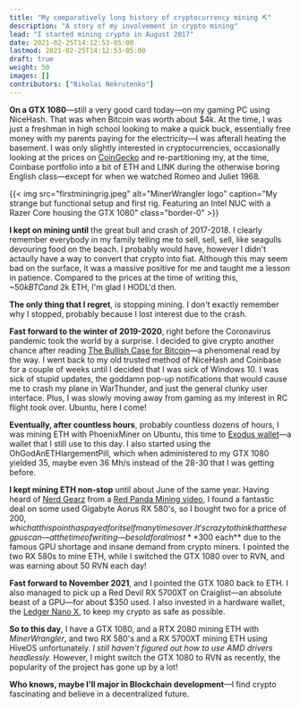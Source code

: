 ```yaml
---
title: "My comparatively long history of cryptocurrency mining ⛏"
description: "A story of my involvement in crypto mining"
lead: "I started mining crypto in August 2017"
date: 2021-02-25T14:12:53-05:00
lastmod: 2021-02-25T14:12:53-05:00
draft: true
weight: 50
images: []
contributors: ["Nikolai Nekrutenko"]
---
```


**On a GTX 1080**—still a very good card today—on my gaming PC using NiceHash. That was when Bitcoin was worth about $4k. At the time, I was just a freshman in high school looking to make a quick buck, essentially free money with my parents paying for the electricity—I was afterall heating the basement. I was only slightly interested in cryptocurrencies, occasionally looking at the prices on [CoinGecko](https://www.coingecko.com/en) and re-partitioning my, at the time, Coinbase portfolio into a bit of ETH and LINK during the otherwise boring English class—except for when we watched Romeo and Juliet 1968.

{{< img src="firstminingrig.jpeg" alt="MinerWrangler logo" caption="My strange but functional setup and first rig. Featuring an Intel NUC with a Razer Core housing the GTX 1080" class="border-0" >}}

**I kept on mining until** the great bull and crash of 2017-2018. I clearly remember everybody in my family telling me to sell, sell, sell, like seagulls devouring food on the beach. I probably would have, however I didn't actaully have a way to convert that crypto into fiat. Although this may seem bad on the surface, it was a massive positive for me and taught me a lesson in patience. Compared to the prices at the time of writing this, ~$50k BTC and ~$2k ETH, I'm glad I HODL'd then.

**The only thing that I regret**, is stopping mining. I don't exactly remember why I stopped, probably because I lost interest due to the crash.

**Fast forward to the winter of 2019-2020**, right before the Coronavirus pandemic took the world by a surprise. I decided to give crypto another chance after reading [The Bullish Case for Bitcoin](https://vijayboyapati.medium.com/the-bullish-case-for-bitcoin-6ecc8bdecc1)—a phenomenal read by the way. I went back to my old trusted method of NiceHash and Coinbase for a couple of weeks until I decided that I was sick of Windows 10. I was sick of stupid updates, the goddamn pop-up notifications that would cause me to crash my plane in WarThunder, and just the general clunky user interface. Plus, I was slowly moving away from gaming as my interest in RC flight took over. Ubuntu, here I come!

**Eventually, after countless hours**, probably countless dozens of hours, I was mining ETH with PhoenixMiner on Ubuntu, this time to [Exodus wallet](https://www.exodus.com/)—a wallet that I still use to this day. I also started using the OhGodAnETHlargementPill, which when administered to my GTX 1080 yielded 35, maybe even 36 Mh/s instead of the 28-30 that I was getting before.

**I kept mining ETH non-stop** until about June of the same year. Having heard of [Nerd Gearz](https://nerdgearz.com/) from a [Red Panda Mining video](https://www.youtube.com/channel/UCAGsnTCpw7pvhR4RAlEQGzg), I found a fantastic deal on some used Gigabyte Aorus RX 580's, so I bought two for a price of $200, which at this point has payed for itself many times over. It's crazy to think that these gpus can—at the time of writing—be sold for almost **$300 each** due to the famous GPU shortage and insane demand from crypto miners. I pointed the two RX 580s to mine ETH, while I switched the GTX 1080 over to RVN, and was earning about 50 RVN each day!

**Fast forward to November 2021**, and I pointed the GTX 1080 back to ETH. I also managed to pick up a Red Devil RX 5700XT on Craiglist—an absolute beast of a GPU—for about $350 used. I also invested in a hardware wallet, the [Ledger Nano X](https://shop.ledger.com/products/ledger-nano-x), to keep my crypto as safe as possible.

**So to this day**, I have a GTX 1080, and a RTX 2080 mining ETH with *MinerWrangler*, and two RX 580's and a RX 5700XT mining ETH using HiveOS unfortunately. *I still haven't figured out how to use AMD drivers headlessly.* However, I might switch the GTX 1080 to RVN as recently, the popularity of the project has gone up by a lot!

**Who knows, maybe I'll major in Blockchain development**—I find crypto fascinating and believe in a decentralized future.
